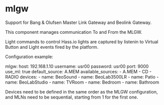 # mlgw

Support for Bang & Olufsen Master Link Gateway and Beolink Gateway.

This component manages communication To and From the MLGW.

Light commands to control Hass.io lights are captured by listenin to Virtual Button and Light events fired by the platform.

Configuration example:

mlgw:
  host: 192.168.1.10
  username: usr00
  password: usr00
  port: 9000
  use_ml: true
  default_source: A.MEM
  available_sources:
    - A.MEM
    - CD
    - RADIO
  devices:
    - name: BeoSound
    - name: BeoLab3500LR
    - name: Patio
    - name: BeoLabStudio
    - name: TVRoom
    - name: Bedroom
    - name: Bathroom

Devices need to be defined in the same order as the MLGW configuration, and MLNs need to be sequential, starting from 1 for the first one.
